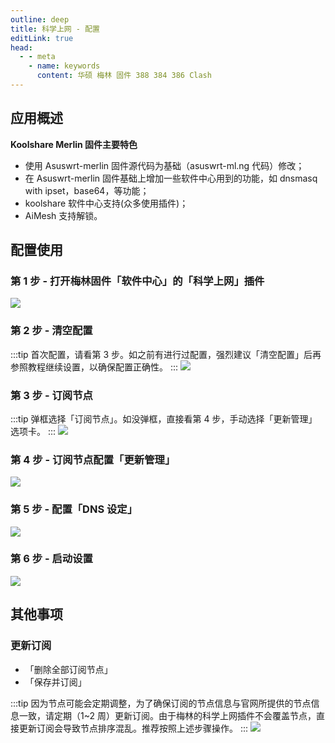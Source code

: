 ```yaml
---
outline: deep
title: 科学上网 - 配置
editLink: true
head:
  - - meta
    - name: keywords
      content: 华硕 梅林 固件 388 384 386 Clash
---
```


## 应用概述

**Koolshare Merlin 固件主要特色**

- 使用 Asuswrt-merlin 固件源代码为基础（asuswrt-ml.ng 代码）修改；
- 在 Asuswrt-merlin 固件基础上增加一些软件中心用到的功能，如 dnsmasq with ipset，base64，等功能；
- koolshare 软件中心支持(众多使用插件)；
- AiMesh 支持解锁。

## 配置使用

### 第 1 步 - 打开梅林固件「软件中心」的「科学上网」插件

![](https://m.theovan.xyz/img/image_1k10u2w.png)

### 第 2 步 - 清空配置

:::tip 首次配置，请看第 3 步。如之前有进行过配置，强烈建议「清空配置」后再参照教程继续设置，以确保配置正确性。
:::
![](https://m.theovan.xyz/img/image_18vardl.png)

### 第 3 步 - 订阅节点

:::tip 弹框选择「订阅节点」。如没弹框，直接看第 4 步，手动选择「更新管理」选项卡。
:::
![](https://m.theovan.xyz/img/image_upeb6r.png)

### 第 4 步 - 订阅节点配置「更新管理」

![](https://m.theovan.xyz/img/image_2vj9pj.png)

### 第 5 步 - 配置「DNS 设定」

![](https://m.theovan.xyz/img/image_18d55uv.png)

### 第 6 步 - 启动设置

![](https://m.theovan.xyz/img/image_1fhyjy6.png)

## 其他事项

### 更新订阅

- 「删除全部订阅节点」
- 「保存并订阅」

:::tip 因为节点可能会定期调整，为了确保订阅的节点信息与官网所提供的节点信息一致，请定期（1~2 周）更新订阅。由于梅林的科学上网插件不会覆盖节点，直接更新订阅会导致节点排序混乱。推荐按照上述步骤操作。
:::
![](https://m.theovan.xyz/img/image_1d6qvr3.png)
